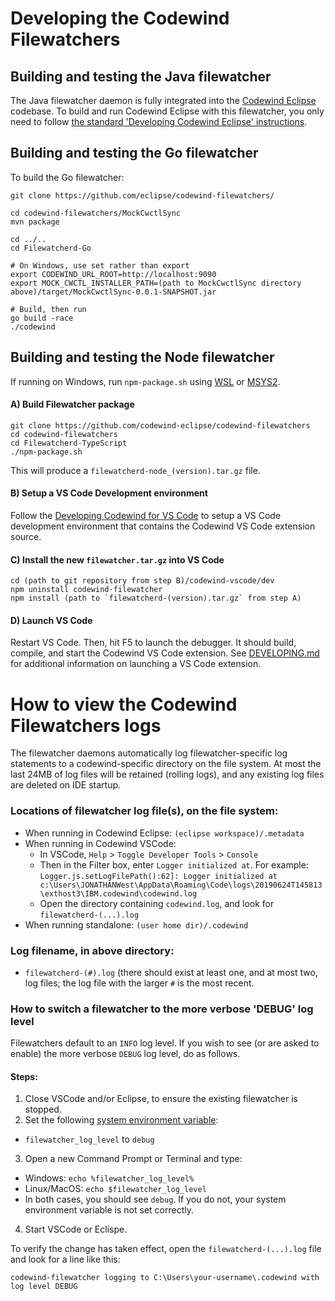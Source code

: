 
# Developing the Codewind Filewatchers

## Building and testing the Java filewatcher

The Java filewatcher daemon is fully integrated into the [Codewind Eclipse](https://github.com/eclipse/codewind-eclipse#) codebase. To build and run Codewind Eclipse with this filewatcher, you only need to follow [the standard 'Developing Codewind Eclipse' instructions](https://github.com/eclipse/codewind-eclipse#developing-codewind-for-eclipse).


## Building and testing the Go filewatcher

To build the Go filewatcher:
```
git clone https://github.com/eclipse/codewind-filewatchers/

cd codewind-filewatchers/MockCwctlSync
mvn package

cd ../..
cd Filewatcherd-Go

# On Windows, use set rather than export
export CODEWIND_URL_ROOT=http://localhost:9090
export MOCK_CWCTL_INSTALLER_PATH=(path to MockCwctlSync directory above)/target/MockCwctlSync-0.0.1-SNAPSHOT.jar

# Build, then run
go build -race
./codewind
```


## Building and testing the Node filewatcher

If running on Windows, run `npm-package.sh` using [WSL](https://docs.microsoft.com/en-us/windows/wsl/about) or [MSYS2](https://www.msys2.org/).

#### A) Build Filewatcher package
```
git clone https://github.com/codewind-eclipse/codewind-filewatchers
cd codewind-filewatchers
cd Filewatcherd-TypeScript
./npm-package.sh
```
This will produce a `filewatcherd-node_(version).tar.gz` file.


#### B) Setup a VS Code Development environment

Follow the [Developing Codewind for VS Code](https://github.com/eclipse/codewind-vscode/blob/master/DEVELOPING.md) to setup a VS Code development environment that contains the Codewind VS Code extension source.

#### C) Install the new `filewatcher.tar.gz` into VS Code
```
cd (path to git repository from step B)/codewind-vscode/dev
npm uninstall codewind-filewatcher
npm install (path to `filewatcherd-(version).tar.gz` from step A)
```

#### D) Launch VS Code

Restart VS Code. Then, hit F5 to launch the debugger. It should build, compile, and start the Codewind VS Code extension. See [DEVELOPING.md](https://github.com/eclipse/codewind-vscode/blob/master/DEVELOPING.md) for additional information on launching a VS Code extension.


# How to view the Codewind Filewatchers logs

The filewatcher daemons automatically log filewatcher-specific log statements to a codewind-specific directory on the file system. At most the last 24MB of log files will be retained (rolling logs), and any existing log files are deleted on IDE startup.


### Locations of filewatcher log file(s), on the file system:

- When running in Codewind Eclipse: `(eclipse workspace)/.metadata`
- When running in Codewind VSCode:
  - In VSCode, `Help` > `Toggle Developer Tools` > `Console`
  - Then in the Filter box, enter `Logger initialized at`. For example: `Logger.js.setLogFilePath():62]: Logger initialized at c:\Users\JONATHANWest\AppData\Roaming\Code\logs\20190624T145813\exthost3\IBM.codewind\codewind.log`
  - Open the directory containing `codewind.log`, and look for `filewatcherd-(...).log`
- When running standalone: `(user home dir)/.codewind`


### Log filename, in above directory:  
- `filewatcherd-(#).log` (there should exist at least one, and at most two, log files; the log file with the larger `#` is the most recent.


### How to switch a filewatcher to the more verbose 'DEBUG' log level

Filewatchers default to an `INFO` log level. If you wish to see (or are asked to enable) the more verbose `DEBUG` log level, do as follows.

#### Steps:
1. Close VSCode and/or Eclipse, to ensure the existing filewatcher is stopped.
2. Set the following [system environment variable](https://superuser.com/questions/284342/what-are-path-and-other-environment-variables-and-how-can-i-set-or-use-them):
- `filewatcher_log_level` to `debug`
3. Open a new Command Prompt or Terminal and type:
- Windows: `echo %filewatcher_log_level%`
- Linux/MacOS: `echo $filewatcher_log_level`
- In both cases, you should see `debug`. If you do not, your system environment variable is not set correctly.
4. Start VSCode or Eclispe.

To verify the change has taken effect, open the `filewatcherd-(...).log` file and look for a line like this:
```
codewind-filewatcher logging to C:\Users\your-username\.codewind with log level DEBUG
```


